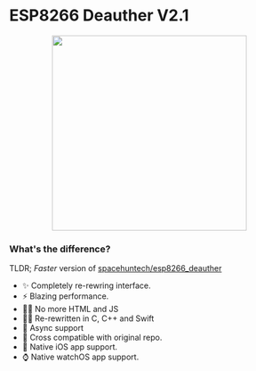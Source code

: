 # ESP8266 Deauther V2.1
<div align="center">


<img src="https://user-images.githubusercontent.com/43297314/207962253-161e3f91-10f1-4dd9-a697-ed3e521c8996.png" width="350px">
</div>


### What's the difference?
TLDR; *Faster* version of [spacehuntech/esp8266_deauther](https://github.com/SpacehuhnTech/esp8266_deauther)

- ✨ Completely re-rewring interface.
- ⚡ Blazing performance.
- 🙅‍♂️ No more HTML and JS
- 👨‍💻 Re-rewritten in C, C++ and Swift
- 🚿 Async support
- 🤝 Cross compatible with original repo.
- 📲 Native iOS app support.
- ⌚ Native watchOS app support.

